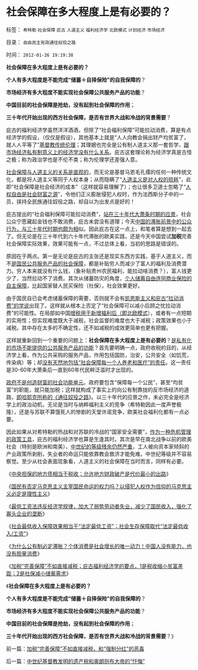 # 社会保障在多大程度上是有必要的？

标签： `希特勒` `社会保障` `庇古` `人道主义` `福利经济学` `北欧模式` `计划经济` `市场经济` 

目录： `自由民主宪政通往奴役之路`

时间： `2012-01-26 19:19:38`

**社会保障在多大程度上是有必要的？**

**个人有多大程度是不能完成“储蓄＋自择保险”的自我保障的**？

**市场经济有多大程度不能实现社会保障公共服务产品的功能**？

**中国目前的社会保障是抢劫，没有起到社会保障的作用**；

**三十年代开始出现的西方社会保障，是否有世界大战和冷战的背景需要**？

庇古的福利经济学虽然洋洋酒酒，但除了“社会福利保障”可能拉动消费，算是有点经济学的假设，（仅仅是假设），其他基本上就是“人人向教会捐出财产均贫富了，就人人平等了”[基督教传统伦理](../../../2011/5/17/人类发展从公有制走向私有制.md)；其理据也完全是公有制人道主义那一套哲学，[跟市场经济私有制意义上的经济学没有什么关系](../../../2011/6/17/逐利的资本保证了物美价廉高安全性.md)。庇古这套理论称为经济学真是古怪之极；称为政治学也是不伦不类；称为伦理学还差强人意。

[社会保障与人道主义的关系是直观的](../../../2009/2/25/企业破产之人道主义，国道主义，老板道主义关系.md)，而无论是基督马恩毛孔儒的任何一种传统文化，都是将人道主义等同于人权本身；从而隐瞒了“[人道主义是对人权的损耗](../../../2011/1/26/人权不是人道，人道透支人权.md)”，此即“社会保障是社会经济的成本”（这样就容易理解了）；也让很多卫道士忽略了“[人权自由是社会财富之源](../../../2009/6/26/自由是社会财富生产的源泉，左派注定是乌托邦.md)”，令他们正义膨胀侵犯人权时，作为法西斯分子中的一员，挟持全民族通往奴役之路，却自以为出发点是好的！

庇古提出的“社会福利保障可能拉动消费”，[站在三十年代大萧条时期的应景](../../../2011/3/16/美国大萧条的五条成因.md)，社会公众宁愿藏起金钱也不敢消费，庇古未尝没有道理；今天[中国的滞胀前景中的公众行为，与三十年代时期也颇为相](../../../2010/10/1/拨乱反正就会有“失去的几十年”——＞比亡国强！.md)似。因此庇古在这一点上，和笔者算是想到一起去了。但无论是在三十年代到六十年代滞胀的欧美实践，还是今天中国尝试**加税**完善社会保障实际效果，效果可能有一点，不过总体上看，当初的思路是错误的。

原因在于两点。第一是无论是庇古的主张还是现实东西方实践，基于人道主义，而不[是国民公共服务产品的社会保障](../../../2009/12/6/公务员，即公共服务从业员.md)，都是补贴穷人而减少了富人的福利及消费潜力。穷人本来就没有什么钱，（象补贴贵州农民福利，能拉动啥消费？），富人钱更少了，当然拉动不了消费。其次从储蓄防灾的角度，[个人储蓄自由连同商业保险的自主保障](../../../2010/7/18/医改唯一出路就是市场经济去特权化.md)，比起国家替人民买保险（社保），社会效果更好。

由于国民自已会考虑储蓄保障的需要，否则就不会有[凯恩斯主义和庇古“拉动消费”的学说](../../../2011/5/30/“消除贫富差距”的福利主义制造贫困.md)出现了。这样就从根本上否定了“社会保障可以减小后顾之忧拉动消费”的可能性。在局部如中国[增税用于新增福利后（即北欧模式](../../../2011/6/27/不成功的北欧模式的神话背景.md)），或者有一点短期的实用性；但实现难度既大于减税，社会监督的难度也大于减税；政策效果也小于减税。其中存在太多的不确定性，还不如减税的成效更简单也更有把握。

这样就重新回到一个重要的问题上：**社会保障在多大程度上是有必要的**？[是私有化的市场不能提供的公共服务产品的功能](../../../2010/3/28/大政府大福利公有制等同于“国民大家伙合份买消费”.md)？首先要明确一点，政府收税的目的，从经济学上看，作为公共采购的服务产品，作用包括国防，治安，公共安全（如饥荒，传染病）等；却[没有天然地包括“社会保障每一个人养老和医疗”的责任](../../../2011/3/25/基督教伦理“人权高于主权”的谬误.md)。这一责任是30-60年大萧条后一直到60年代民粹泛滥时才出现的。

[政府不是创造财富的社会功能单元](../../../2009/6/19/计划经济创造财富吗？.md)。政府要包含“保障每一个公民”，甚至“均贫富”的职能，就只能加税；这样就构成了事实上的向公有制靠拢的反市场经济的道路，[即哈耶克所称的《通往奴役之路](../../../2011/6/3/工团主义的特权最大化.md)》。以三十年代的应景之作，未必完全是经济学上的政治动机，无论是当时与纳粹福利主义的竞争（希特勒因此一度声誉极隆），还是与苏联不算饿死人的惨剧的天堂许诺竞争，欧美社会福利化都有一点必要。

因此如果从对希特勒的热战和对苏联的冷战的“国家安全需要”，[作为一种危机管理的政策工具](../../../2010/10/5/危机中如何“独裁”，“危机后”如何不独裁？.md)，庇古的福利经济学也算是生逢其时。其次是早在南北战争以前的欧美社会（特别是欧洲和南美），[中世纪的等级残余仍然严重](../../../2010/12/22/科斯是个糊涂虫和马克思主义的新制度学派.md)，工人被向资本家倾斜的产业政策所剥削，失业者的命运只能依靠教会救济才能免难。中世纪等级并不容易察觉。至少从社会表面现象看，人道主义的社会保障在当时而言，同样有必要。

《[中央担保的地方债相当于税收；允许地方财政破产是代价最小的出路](../../../2011/10/24/中央担保的地方债相当于税收，李嘉图等效将被国人熟知.md)》

《[国民有否定马克思主义主宰国民命运的权力吗？以侵犯人权作为信仰的马克思主义必定是理性主义](../../../2012/1/24/国民有否定主宰国民命运的权力吗？侵犯人权的信仰必定是理性主义.md)》

《[最低工资法违反经济学规律，加大了弱势劳动者失业，减少了国民收入，强化了寡头企业的垄断](../../../2012/1/24/最低工资法违反经济学规律，对国民有百害无一利.md)》

《[社会最低收入保障效果相当于“法定最低工资”；社会生存保障取代“法定最低收入/工资”](../../../2012/1/24/用社会生存保障取代“法定最低收入／工资”；.md)》

《[为什么公有制必定滞胀？个体消费是社会增长的唯一动力！中国人没有能力，也没有胆量消费](../../../2012/1/24/为什么公有制必定滞胀？个体消费是社会增长的唯一动力！.md)》

《[加税“完善保障”不如直接减税；庇古福利经济学的要点，1是税收缩小贫富差距；2是社保减小储蓄需求](../../../2012/1/26/加税“完善保障”不如直接减税，和“强制分红”的恶毒.md)》

《**社会保障在多大程度上是有必要的？**

**个人有多大程度是不能完成“储蓄＋自择保险”的自我保障的**？

**市场经济有多大程度不能实现社会保障公共服务产品的功能**？

**中国目前的社会保障是抢劫，没有起到社会保障的作用**；

**三十年代开始出现的西方社会保障，是否有世界大战和冷战的背景需要**？》



前一篇：[加税“完善保障”不如直接减税，和“强制分红”的恶毒](../../../2012/1/26/加税“完善保障”不如直接减税，和“强制分红”的恶毒.md)

后一篇：[中世纪基督教发明的遗产税和奥朗则布大帝的“忏悔”](../../../2012/1/26/中世纪基督教发明的遗产税和奥朗则布大帝的“忏悔”.md)
